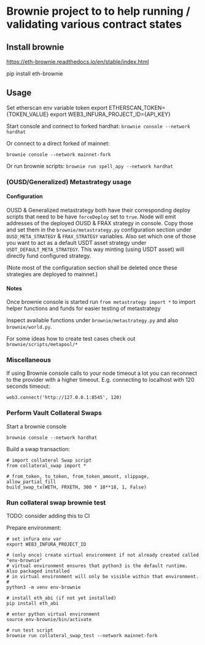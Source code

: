 # Brownie project to to help running / validating various contract states

## Install brownie

https://eth-brownie.readthedocs.io/en/stable/index.html

pip install eth-brownie

## Usage

Set etherscan env variable token
export ETHERSCAN_TOKEN={TOKEN_VALUE}
export WEB3_INFURA_PROJECT_ID={API_KEY}

Start console and connect to forked hardhat:
`brownie console --network hardhat`

Or connect to a direct forked of mainnet: 

`brownie console --network mainnet-fork`

Or run brownie scripts:
`brownie run spell_apy --network hardhat`

### (OUSD/Generalized) Metastrategy usage

#### Configuration

OUSD & Generalized metastrategy both have their corresponding deploy scripts that need to be
have `forceDeploy` set to `true`. Node will emit addresses of the deployed OUSD & FRAX strategy
in console. Copy those and set them in the `brownie/metastrategy.py` configuration section under
`OUSD_META_STRATEGY` & `FRAX_STRATEGY` variables. Also set which one of those you want to act as a
default USDT asset strategy under `USDT_DEFAULT_META_STRATEGY`. This way minting (using USDT asset) will
directly fund configured strategy.

(Note most of the configuration section shall be deleted once these strategies are deployed to mainnet.) 

#### Notes

Once brownie console is started run `from metastrategy import *` to import helper functions
and funds for easier testing of metastrategy

Inspect available functions under `brownie/metastrategy.py` and also `brownie/world.py`.

For some ideas how to create test cases check out `brownie/scripts/metapool/*`

### Miscellaneous 

If using Brownie console calls to your node timeout a lot you can reconnect to the provider with a higher timeout. E.g. connecting to localhost with 120 seconds timeout: 

```
web3.connect('http://127.0.0.1:8545', 120)
```

### Perform Vault Collateral Swaps

Start a brownie console
```
brownie console --network hardhat
```

Build a swap transaction: 
```
# import collateral Swap script
from collateral_swap import *

# from_token, to_token, from_token_amount, slippage, allow_partial_fill
build_swap_tx(WETH, FRXETH, 300 * 10**18, 1, False)

```

### Run collateral swap brownie test
TODO: consider adding this to CI

Prepare environment:
```
# set infura env var
export WEB3_INFURA_PROJECT_ID

# (only once) create virtual environment if not already created called "env-brownie"
# virtual environment ensures that python3 is the default runtime. Also packaged installed
# in virtual environment will only be visible within that environment.
#
python3 -m venv env-brownie

# install eth_abi (if not yet installed)
pip install eth_abi

# enter python virtual environment
source env-brownie/bin/activate

# run test script
brownie run collateral_swap_test --network mainnet-fork

```

